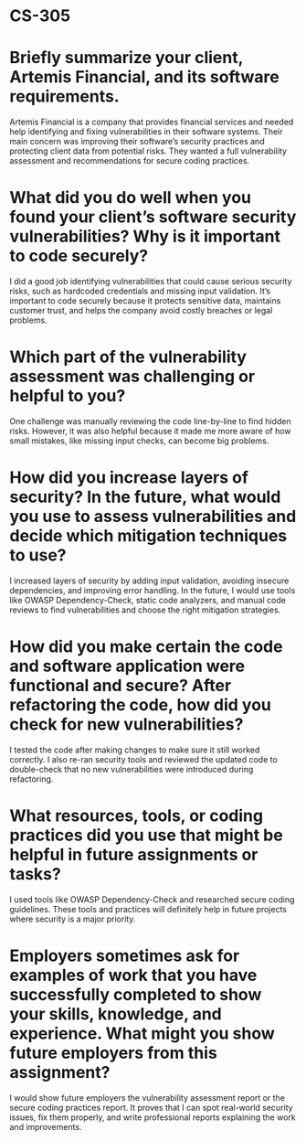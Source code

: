 # CS-305

# Briefly summarize your client, Artemis Financial, and its software requirements.
Artemis Financial is a company that provides financial services and needed help identifying and fixing vulnerabilities in their software systems. Their main concern was improving their software’s security practices and protecting client data from potential risks. They wanted a full vulnerability assessment and recommendations for secure coding practices.

# What did you do well when you found your client’s software security vulnerabilities? Why is it important to code securely?
I did a good job identifying vulnerabilities that could cause serious security risks, such as hardcoded credentials and missing input validation. It’s important to code securely because it protects sensitive data, maintains customer trust, and helps the company avoid costly breaches or legal problems.

# Which part of the vulnerability assessment was challenging or helpful to you?
One challenge was manually reviewing the code line-by-line to find hidden risks. However, it was also helpful because it made me more aware of how small mistakes, like missing input checks, can become big problems.

# How did you increase layers of security? In the future, what would you use to assess vulnerabilities and decide which mitigation techniques to use?
I increased layers of security by adding input validation, avoiding insecure dependencies, and improving error handling. In the future, I would use tools like OWASP Dependency-Check, static code analyzers, and manual code reviews to find vulnerabilities and choose the right mitigation strategies.

# How did you make certain the code and software application were functional and secure? After refactoring the code, how did you check for new vulnerabilities?
I tested the code after making changes to make sure it still worked correctly. I also re-ran security tools and reviewed the updated code to double-check that no new vulnerabilities were introduced during refactoring.

# What resources, tools, or coding practices did you use that might be helpful in future assignments or tasks?
I used tools like OWASP Dependency-Check and researched secure coding guidelines. These tools and practices will definitely help in future projects where security is a major priority.

# Employers sometimes ask for examples of work that you have successfully completed to show your skills, knowledge, and experience. What might you show future employers from this assignment?
I would show future employers the vulnerability assessment report or the secure coding practices report. It proves that I can spot real-world security issues, fix them properly, and write professional reports explaining the work and improvements.
